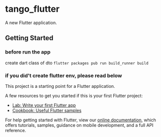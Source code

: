 # tango_flutter

A new Flutter application.

## Getting Started

### before run the app

create dart class of dto
```flutter packages pub run build_runner build```

### if you did't create flutter env, please read below

This project is a starting point for a Flutter application.

A few resources to get you started if this is your first Flutter project:

- [Lab: Write your first Flutter app](https://flutter.dev/docs/get-started/codelab)
- [Cookbook: Useful Flutter samples](https://flutter.dev/docs/cookbook)

For help getting started with Flutter, view our
[online documentation](https://flutter.dev/docs), which offers tutorials,
samples, guidance on mobile development, and a full API reference.
